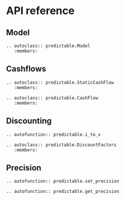 # API reference

## Model

```{eval-rst}
.. autoclass:: predictable.Model
   :members:
```

## Cashflows

```{eval-rst}
.. autoclass:: predictable.StaticCashFlow
   :members:
```

```{eval-rst}
.. autoclass:: predictable.CashFlow
   :members:
```

## Discounting

```{eval-rst}
.. autofunction:: predictable.i_to_v
```

```{eval-rst}
.. autoclass:: predictable.DiscountFactors
   :members:
```

## Precision

```{eval-rst}
.. autofunction:: predictable.set_precision
```

```{eval-rst}
.. autofunction:: predictable.get_precision
```
